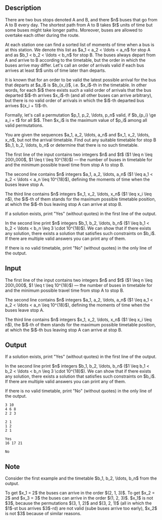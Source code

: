 ## Description

<div><p>There are two bus stops denoted A and B, and there $n$ buses that go from A to B every day. The shortest path from A to B takes $t$ units of time but some buses might take longer paths. Moreover, buses are allowed to overtake each other during the route.</p><p>At each station one can find a sorted list of moments of time when a bus is at this station. We denote this list as $a_1 &lt; a_2 &lt; \ldots &lt; a_n$ for stop A and as $b_1 &lt; b_2 &lt; \ldots &lt; b_n$ for stop B. The buses always depart from A and arrive to B according to the timetable, but the order in which the buses arrive may differ. Let's call an order of arrivals valid if each bus arrives at least $t$ units of time later than departs.</p><p>It is known that for an order to be valid the latest possible arrival for the bus that departs at $a_i$ is $b_{x_i}$, i.e. $x_i$-th in the timetable. In other words, for each $i$ there exists such a valid order of arrivals that the bus departed $i$-th arrives $x_i$-th (and all other buses can arrive arbitrary), but there is no valid order of arrivals in which the $i$-th departed bus arrives $(x_i + 1)$-th.</p><p>Formally, let's call a permutation $p_1, p_2, \ldots, p_n$ valid, if $b_{p_i} \ge a_i + t$ for all $i$. Then $x_i$ is the maximum value of $p_i$ among all valid permutations.</p><p>You are given the sequences $a_1, a_2, \ldots, a_n$ and $x_1, x_2, \ldots, x_n$, but not the arrival timetable. Find out any suitable timetable for stop B $b_1, b_2, \ldots, b_n$ or determine that there is no such timetable.</p></div><div class="input-specification"><p>The first line of the input contains two integers $n$ and $t$ ($1 \leq n \leq 200\,000$, $1 \leq t \leq 10^{18}$)&nbsp;— the number of buses in timetable for and the minimum possible travel time from stop A to stop B.</p><p>The second line contains $n$ integers $a_1, a_2, \ldots, a_n$ ($1 \leq a_1 &lt; a_2 &lt; \ldots &lt; a_n \leq 10^{18}$), defining the moments of time when the buses leave stop A.</p><p>The third line contains $n$ integers $x_1, x_2, \ldots, x_n$ ($1 \leq x_i \leq n$), the $i$-th of them stands for the maximum possible timetable position, at which the $i$-th bus leaving stop A can arrive at stop B. </p></div><div class="output-specification"><p>If a solution exists, print "<span class="tex-font-style-tt">Yes</span>" (without quotes) in the first line of the output.</p><p>In the second line print $n$ integers $b_1, b_2, \ldots, b_n$ ($1 \leq b_1 &lt; b_2 &lt; \ldots &lt; b_n \leq 3 \cdot 10^{18}$). We can show that if there exists any solution, there exists a solution that satisfies such constraints on $b_i$. If there are multiple valid answers you can print any of them.</p><p>If there is no valid timetable, print "<span class="tex-font-style-tt">No</span>" (without quotes) in the only line of the output.</p></div>

## Input

<p>The first line of the input contains two integers $n$ and $t$ ($1 \leq n \leq 200\,000$, $1 \leq t \leq 10^{18}$)&nbsp;— the number of buses in timetable for and the minimum possible travel time from stop A to stop B.</p><p>The second line contains $n$ integers $a_1, a_2, \ldots, a_n$ ($1 \leq a_1 &lt; a_2 &lt; \ldots &lt; a_n \leq 10^{18}$), defining the moments of time when the buses leave stop A.</p><p>The third line contains $n$ integers $x_1, x_2, \ldots, x_n$ ($1 \leq x_i \leq n$), the $i$-th of them stands for the maximum possible timetable position, at which the $i$-th bus leaving stop A can arrive at stop B. </p>

## Output

<p>If a solution exists, print "<span class="tex-font-style-tt">Yes</span>" (without quotes) in the first line of the output.</p><p>In the second line print $n$ integers $b_1, b_2, \ldots, b_n$ ($1 \leq b_1 &lt; b_2 &lt; \ldots &lt; b_n \leq 3 \cdot 10^{18}$). We can show that if there exists any solution, there exists a solution that satisfies such constraints on $b_i$. If there are multiple valid answers you can print any of them.</p><p>If there is no valid timetable, print "<span class="tex-font-style-tt">No</span>" (without quotes) in the only line of the output.</p>





```input1
3 10
4 6 8
2 2 3

```




```input2
2 1
1 2
2 1

```




```output1
Yes
16 17 21 

```




```output2
No

```



## Note

<p>Consider the first example and the timetable $b_1, b_2, \ldots, b_n$ from the output.</p><p>To get $x_1 = 2$ the buses can arrive in the order $(2, 1, 3)$. To get $x_2 = 2$ and $x_3 = 3$ the buses can arrive in the order $(1, 2, 3)$. $x_1$ is not $3$, because the permutations $(3, 1, 2)$ and $(3, 2, 1)$ (all in which the $1$-st bus arrives $3$-rd) are not valid (sube buses arrive too early), $x_2$ is not $3$ because of similar reasons.</p>

